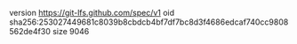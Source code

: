 version https://git-lfs.github.com/spec/v1
oid sha256:253027449681c8039b8cbdcb4bf7df7bc8d3f4686edcaf740cc9808562de4f30
size 9046
